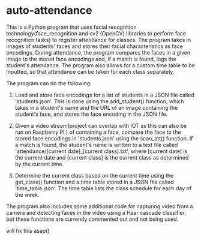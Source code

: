 # auto-attendance


This is a Python program that uses facial recognition technology(face_recognition and cv2 (OpenCV) libraries to perform face recognition tasks) to register attendance for classes. The program takes in images of students' faces and stores their facial characteristics as face encodings. During attendance, the program compares the faces in a given image to the stored face encodings and, if a match is found, logs the student's attendance. The program also allows for a custom time table to be inputted, so that attendance can be taken for each class separately.

The program can do the following:

1. Load and store face encodings for a list of students in a JSON file called 'students.json'. This is done using the add_student() function, which takes in a student's name and the URL of an image containing the student's face, and stores the face encoding in the JSON file.

2. Given a video stream(project can overlap with IOT as this can also be run on Raspberry PI <subject to certain limitations>) of containing a face, compare the face to the stored face encodings in 'students.json' using the scan_att() function. If a match is found, the student's name is written to a text file called 'attendance/[current date]_[current class].txt', where [current date] is the current date and [current class] is the current class as determined by the current time.

3. Determine the current class based on the current time using the get_class() function and a time table stored in a JSON file called 'time_table.json'. The time table lists the class schedule for each day of the week.

  


The program also includes some additional code for capturing video from a camera and detecting faces in the video using a Haar cascade classifier, but these functions are currently commented out and not being used.
  
will fix this asap()
